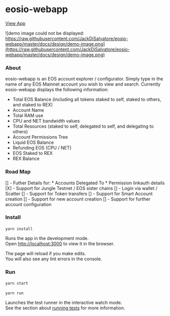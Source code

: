 # eosio-webapp

[View App](https://eosio-webapp.herokuapp.com/)

![demo image could not be displayed: https://raw.githubusercontent.com/JackDiSalvatore/eosio-webapp/master/docs/design/demo-image.png](https://raw.githubusercontent.com/JackDiSalvatore/eosio-webapp/master/docs/design/demo-image.png)

### About
eosio-webapp is an EOS account explorer / configurator.  Simply type in the name of any EOS Mainnet account you wish to view and search.
Currently eosio-webapp displays the following information:

* Total EOS Balance (including all tokens staked to self, staked to others, and staked to REX)
* Account Name
* Total RAM use
* CPU and NET bandwidth values
* Total Resources (staked to self, delegated to self, and delegating to others)
* Account Permissions Tree
* Liquid EOS Balance
* Refunding EOS (CPU / NET)
* EOS Staked to REX
* REX Balance

### Road Map
[] - Futher Details for:
    * Accounts Delegated To
    * Permission linkauth details
[X] - Support for Jungle Testnet / EOS sister chains
[] - Login via wallet / Scatter
[] - Support for Token transfers
[] - Support for Smart Account creation
[] - Support for new account creation
[] - Support for further account configuration

### Install
`yarn install`

Runs the app in the development mode.<br>
Open [http://localhost:3000](http://localhost:3000) to view it in the browser.

The page will reload if you make edits.<br>
You will also see any lint errors in the console.

### Run
`yarn start`

`yarn run`

Launches the test runner in the interactive watch mode.<br>
See the section about [running tests](https://facebook.github.io/create-react-app/docs/running-tests) for more information.
